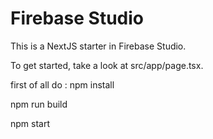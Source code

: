 # Firebase Studio

This is a NextJS starter in Firebase Studio.

To get started, take a look at src/app/page.tsx.


first of all do :   npm install

npm run build

npm start